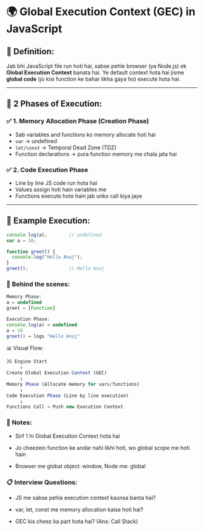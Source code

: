 # 🌍 Global Execution Context (GEC) in JavaScript

## 🔹 Definition:
Jab bhi JavaScript file run hoti hai, sabse pehle browser (ya Node.js) ek **Global Execution Context** banata hai. Ye default context hota hai jisme **global code** (jo kisi function ke bahar likha gaya ho) execute hota hai.

---

## 📌 2 Phases of Execution:

### ✅ 1. Memory Allocation Phase (Creation Phase)
- Sab variables and functions ko memory allocate hoti hai
- `var` → undefined
- `let/const` → Temporal Dead Zone (TDZ)
- Function declarations → pura function memory me chala jata hai

### ✅ 2. Code Execution Phase
- Line by line JS code run hota hai
- Values assign hoti hain variables me
- Functions execute hote hain jab unko call kiya jaye

---

## 🧠 Example Execution:

```js
console.log(a);        // undefined
var a = 10;

function greet() {
  console.log("Hello Anuj");
}
greet();               // Hello Anuj
```

### 🔎 Behind the scenes:
```js
Memory Phase:
a = undefined
greet = [Function]

Execution Phase:
console.log(a) → undefined
a = 10
greet() → logs "Hello Anuj"

```
📊 Visual Flow:
```js
JS Engine Start
     ↓
Create Global Execution Context (GEC)
     ↓
Memory Phase (Allocate memory for vars/functions)
     ↓
Code Execution Phase (Line by line execution)
     ↓
Functions Call → Push new Execution Context
```
### 📌 Notes:
- Sirf 1 hi Global Execution Context hota hai

- Jo cheezein function ke andar nahi likhi hoti, wo global scope me hoti hain

- Browser me global object: window, Node me: global

### 📋 Interview Questions:
- JS me sabse pehla execution context kaunsa banta hai?

- var, let, const me memory allocation kaise hoti hai?

- GEC kis cheez ka part hota hai? (Ans: Call Stack)
